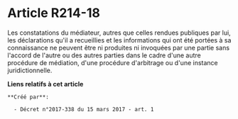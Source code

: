 # Article R214-18

Les constatations du médiateur, autres que celles rendues publiques par lui, les déclarations qu'il a recueillies et les
informations qui ont été portées à sa connaissance ne peuvent être ni produites ni invoquées par une partie sans l'accord de
l'autre ou des autres parties dans le cadre d'une autre procédure de médiation, d'une procédure d'arbitrage ou d'une instance
juridictionnelle.

**Liens relatifs à cet article**

	**Créé par**:

	  - Décret n°2017-338 du 15 mars 2017 - art. 1
